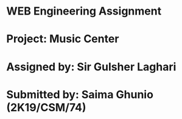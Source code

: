 WEB Engineering Assignment
============================
Project: Music Center
============================
Assigned by: Sir Gulsher Laghari
================================
Submitted by: Saima Ghunio (2K19/CSM/74)
========================================
